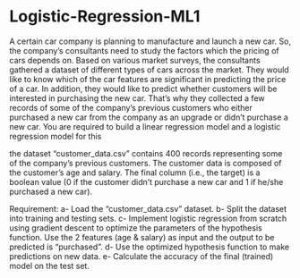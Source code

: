 # Logistic-Regression-ML1
A certain car company is planning to manufacture and launch a new car. So, the
company’s consultants need to study the factors which the pricing of cars
depends on. Based on various market surveys, the consultants gathered a
dataset of different types of cars across the market. They would like to know
which of the car features are significant in predicting the price of a car.
In addition, they would like to predict whether customers will be interested in
purchasing the new car. That’s why they collected a few records of some of the
company’s previous customers who either purchased a new car from the
company as an upgrade or didn’t purchase a new car.
You are required to build a linear regression model and a logistic regression
model for this

the dataset “customer_data.csv” contains 400 records
representing some of the company’s previous customers. The customer
data is composed of the customer’s age and salary. The final column (i.e.,
the target) is a boolean value (0 if the customer didn’t purchase a new car
and 1 if he/she purchased a new car).

Requirement:
a- Load the “customer_data.csv” dataset.
b- Split the dataset into training and testing sets.
c- Implement logistic regression from scratch using gradient descent
to optimize the parameters of the hypothesis function. Use the 2
features (age & salary) as input and the output to be predicted is
“purchased”.
d- Use the optimized hypothesis function to make predictions on new
data.
e- Calculate the accuracy of the final (trained) model on the test set.
